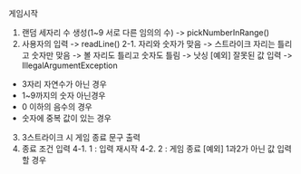 게임시작
1. 랜덤 세자리 수 생성(1~9 서로 다른 임의의 수) -> pickNumberInRange()
2. 사용자의 입력 -> readLine()
2-1. 자리와 숫자가 맞음 -> 스트라이크
     자리는 틀리고 숫자만 맞음 -> 볼
     자리도 틀리고 숫자도 틀림 -> 낫싱
[예외] 잘못된 값 입력 -> IllegalArgumentException
- 3자리 자연수가 아닌 경우
- 1~9까지의 숫자 아닌경우
- 0 이하의 음수의 경우
- 숫자에 중복 값이 있는 경우
3. 3스트라이크 시 게임 종료 문구 출력
4. 종료 조건 입력
4-1. 1 : 입력 재시작
4-2. 2 : 게임 종료
[예외] 1과2가 아닌 값 입력할 경우